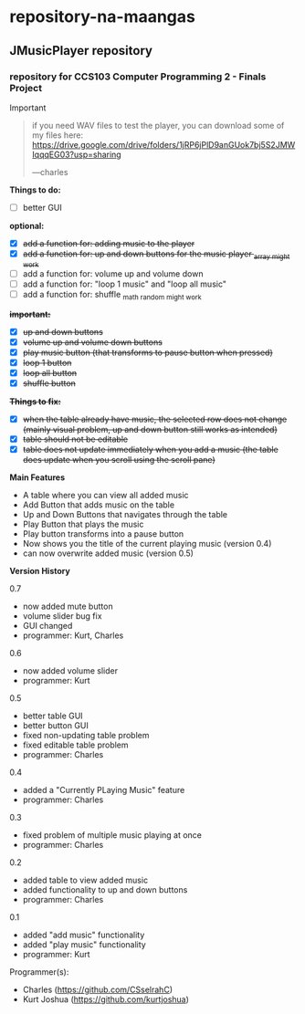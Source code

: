# repository-na-maangas
## JMusicPlayer repository
### repository for **CCS103 Computer Programming 2** - Finals Project

> [!IMPORTANT]
> > if you need WAV files to test the player, you can download some of my files here:
> > https://drive.google.com/drive/folders/1jRP6jPlD9anGUok7bj5S2JMWIqqqEG03?usp=sharing
> > 
> > —charles
> 
> **Things to do:**
> - [ ] better GUI
>
> **optional:**
> - [x] ~~add a function for: adding music to the player~~
> - [x] ~~add a function for: up and down buttons for the music player <sub> array might work </sub>~~
> - [ ] add a function for: volume up and volume down
> - [ ] add a function for: "loop 1 music" and "loop all music"
> - [ ] add a function for: shuffle <sub> math random might work </sub>
> 
> ~~**important:**~~
> - [x] ~~up and down buttons~~
> - [x] ~~volume up and volume down buttons~~
> - [x] ~~play music button (that transforms to pause button when pressed)~~
> - [x] ~~loop 1 button~~
> - [x] ~~loop all button~~
> - [x] ~~shuffle button~~
> 
> ~~**Things to fix:**~~
> - [x] ~~when the table already have music, the selected row does not change (mainly visual problem, up and down button still works as intended)~~
> - [x] ~~table should not be editable~~
> - [x] ~~table does not update immediately when you add a music (the table does update when you scroll using the scroll pane)~~

**Main Features**
- A table where you can view all added music
- Add Button that adds music on the table
- Up and Down Buttons that navigates through the table
- Play Button that plays the music
- Play button transforms into a pause button
- Now shows you the title of the current playing music (version 0.4)
- can now overwrite added music (version 0.5)



**Version History**

0.7
- now added mute button
- volume slider bug fix
- GUI changed
- programmer: Kurt, Charles

0.6
- now added volume slider
- programmer: Kurt

0.5
- better table GUI
- better button GUI
- fixed non-updating table problem
- fixed editable table problem
- programmer: Charles

0.4
- added a "Currently PLaying Music" feature
- programmer: Charles

0.3
- fixed problem of multiple music playing at once
- programmer: Charles

0.2
- added table to view added music
- added functionality to up and down buttons
- programmer: Charles

0.1
- added "add music" functionality
- added "play music" functionality
- programmer: Kurt



Programmer(s):
- Charles (https://github.com/CSselrahC)
- Kurt Joshua (https://github.com/kurtjoshua)
